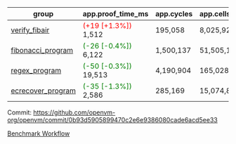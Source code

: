 | group | app.proof_time_ms | app.cycles | app.cells_used | leaf.proof_time_ms | leaf.cycles | leaf.cells_used |
| -- | -- | -- | -- | -- | -- | -- |
| [verify_fibair](https://github.com/openvm-org/openvm/blob/benchmark-results/benchmarks-pr/1180/verify_fibair-0b93d5905899470c2e6e9386080cade6acd5ee33.md) |<span style='color: red'>(+19 [+1.3%])</span> 1,512 |  195,058 |  8,025,922 |- | - | - |
| [fibonacci_program](https://github.com/openvm-org/openvm/blob/benchmark-results/benchmarks-pr/1180/fibonacci-0b93d5905899470c2e6e9386080cade6acd5ee33.md) |<span style='color: green'>(-26 [-0.4%])</span> 6,122 |  1,500,137 |  51,505,102 |- | - | - |
| [regex_program](https://github.com/openvm-org/openvm/blob/benchmark-results/benchmarks-pr/1180/regex-0b93d5905899470c2e6e9386080cade6acd5ee33.md) |<span style='color: green'>(-50 [-0.3%])</span> 19,513 |  4,190,904 |  165,028,173 |- | - | - |
| [ecrecover_program](https://github.com/openvm-org/openvm/blob/benchmark-results/benchmarks-pr/1180/ecrecover-0b93d5905899470c2e6e9386080cade6acd5ee33.md) |<span style='color: green'>(-35 [-1.3%])</span> 2,586 |  285,169 |  15,074,875 |- | - | - |


Commit: https://github.com/openvm-org/openvm/commit/0b93d5905899470c2e6e9386080cade6acd5ee33

[Benchmark Workflow](https://github.com/openvm-org/openvm/actions/runs/12645256745)
